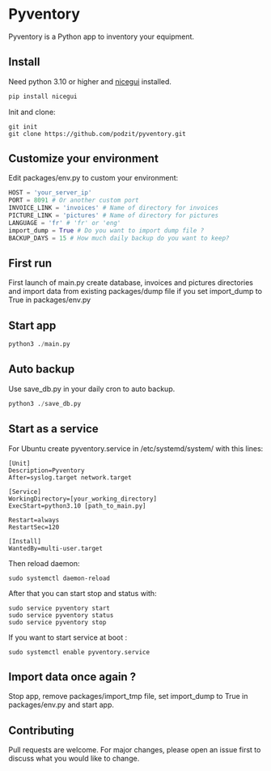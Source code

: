 # Pyventory

Pyventory is a Python app to inventory your equipment.

## Install

Need python 3.10 or higher and [nicegui](https://nicegui.io/) installed.

```bash
pip install nicegui
```

Init and clone:
```shell
git init
git clone https://github.com/podzit/pyventory.git
```

## Customize your environment
Edit packages/env.py to custom your environment:
```python
HOST = 'your_server_ip'
PORT = 8091 # Or another custom port
INVOICE_LINK = 'invoices' # Name of directory for invoices
PICTURE_LINK = 'pictures' # Name of directory for pictures
LANGUAGE = 'fr' # 'fr' or 'eng'
import_dump = True # Do you want to import dump file ?
BACKUP_DAYS = 15 # How much daily backup do you want to keep?
```

## First run
First launch of main.py create database, invoices and pictures directories and import data from existing packages/dump file if you set import_dump to True in packages/env.py

## Start app


```python
python3 ./main.py
```

## Auto backup

Use save_db.py in your daily cron to auto backup. 

```python
python3 ./save_db.py
```

## Start as a service

For Ubuntu create pyventory.service in /etc/systemd/system/ with this lines:

```shell
[Unit]
Description=Pyventory
After=syslog.target network.target

[Service]
WorkingDirectory=[your_working_directory]
ExecStart=python3.10 [path_to_main.py]

Restart=always
RestartSec=120

[Install]
WantedBy=multi-user.target
```

Then reload daemon:

```shell
sudo systemctl daemon-reload
```

After that you can start stop and status with:
```shell
sudo service pyventory start
sudo service pyventory status
sudo service pyventory stop
```

If you want to start service at boot :

```shell
sudo systemctl enable pyventory.service
```

## Import data once again ?

Stop app, remove packages/import_tmp file, set import_dump to True in packages/env.py and start app.

## Contributing

Pull requests are welcome. For major changes, please open an issue first
to discuss what you would like to change.
